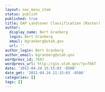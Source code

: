 ```yaml
---
layout: nav_menu_item
status: publish
published: true
title: GAP Landcover Classification (Raster)
author:
  display_name: Bert Granberg
  login: Bert Granberg
  email: bgranberg@utah.gov
  url: ''
author_login: Bert Granberg
author_email: bgranberg@utah.gov
wordpress_id: 7667
wordpress_url: http://gis.utah.gov/?p=7667
date: '2012-04-24 15:15:03 -0500'
date_gmt: '2012-04-24 21:15:03 -0500'
categories: []
tags: []
---
```


